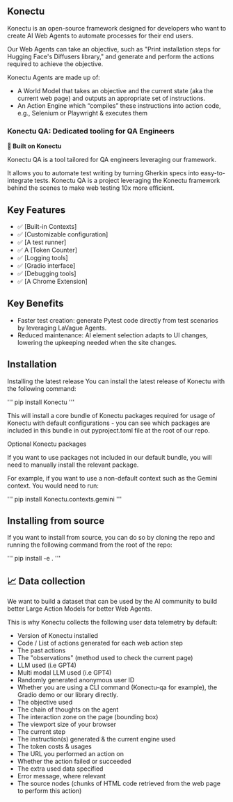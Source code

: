 

## Konectu 

Konectu is an open-source framework designed for developers who want to create AI Web Agents to automate processes for their end users.

Our Web Agents can take an objective, such as "Print installation steps for Hugging Face's Diffusers library," and generate and perform the actions required to achieve the objective.

Konectu Agents are made up of:

- A World Model that takes an objective and the current state (aka the current web page) and outputs an appropriate set of instructions.
- An Action Engine which “compiles” these instructions into action code, e.g., Selenium or Playwright & executes them


### Konectu QA: Dedicated tooling for QA Engineers
**🌊 Built on Konectu**

Konectu QA is a tool tailored for QA engineers leveraging our framework. 

It allows you to automate test writing by turning Gherkin specs into easy-to-integrate tests. Konectu QA is a project leveraging the Konectu framework behind the scenes to make web testing 10x more efficient.

## Key Features

- ✅ [Built-in Contexts]
- ✅ [Customizable configuration]
- ✅ [A test runner]
- ✅ A [Token Counter]
- ✅ [Logging tools]
- ✅ [Gradio interface]
- ✅ [Debugging tools]
- ✅ [A Chrome Extension]


## Key Benefits

* Faster test creation: generate Pytest code directly from test scenarios by leveraging LaVague Agents.
* Reduced maintenance: AI element selection adapts to UI changes, lowering the upkeeping needed when the site changes.

## Installation
Installing the latest release
You can install the latest release of Konectu with the following command:

''' pip install Konectu '''

This will install a core bundle of Konectu packages required for usage of Konectu with default configurations - you can see which packages are included in this bundle in out pyproject.toml file at the root of our repo.

Optional Konectu packages

If you want to use packages not included in our default bundle, you will need to manually install the relevant package.

For example, if you want to use a non-default context such as the Gemini context. You would need to run:


''' pip install Konectu.contexts.gemini '''

## Installing from source
If you want to install from source, you can do so by cloning the repo and running the following command from the root of the repo:


''' pip install -e . '''



## 📈 Data collection

We want to build a dataset that can be used by the AI community to build better Large Action Models for better Web Agents. 

This is why Konectu collects the following user data telemetry by default:

- Version of Konectu installed
- Code / List of actions generated for each web action step
- The past actions
- The "observations" (method used to check the current page)
- LLM used (i.e GPT4)
- Multi modal LLM used (i.e GPT4)
- Randomly generated anonymous user ID
- Whether you are using a CLI command (Konectu-qa for example), the Gradio demo or our library directly.
- The objective used 
- The chain of thoughts on the agent
- The interaction zone on the page (bounding box)
- The viewport size of your browser
- The current step
- The instruction(s) generated & the current engine used
- The token costs & usages
- The URL you performed an action on
- Whether the action failed or succeeded
- The extra used data specified
- Error message, where relevant
- The source nodes (chunks of HTML code retrieved from the web page to perform this action)

